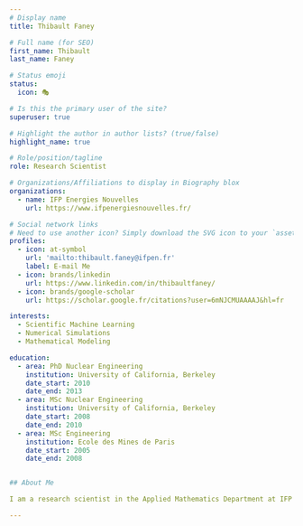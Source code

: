 ```yaml
---
# Display name
title: Thibault Faney

# Full name (for SEO)
first_name: Thibault
last_name: Faney

# Status emoji
status:
  icon: 🎭

# Is this the primary user of the site?
superuser: true

# Highlight the author in author lists? (true/false)
highlight_name: true

# Role/position/tagline
role: Research Scientist

# Organizations/Affiliations to display in Biography blox
organizations:
  - name: IFP Energies Nouvelles
    url: https://www.ifpenergiesnouvelles.fr/

# Social network links
# Need to use another icon? Simply download the SVG icon to your `assets/media/icons/` folder.
profiles:
  - icon: at-symbol
    url: 'mailto:thibault.faney@ifpen.fr'
    label: E-mail Me
  - icon: brands/linkedin
    url: https://www.linkedin.com/in/thibaultfaney/
  - icon: brands/google-scholar
    url: https://scholar.google.fr/citations?user=6mNJCMUAAAAJ&hl=fr

interests:
  - Scientific Machine Learning
  - Numerical Simulations
  - Mathematical Modeling

education:
  - area: PhD Nuclear Engineering
    institution: University of California, Berkeley
    date_start: 2010
    date_end: 2013
  - area: MSc Nuclear Engineering
    institution: University of California, Berkeley
    date_start: 2008
    date_end: 2010
  - area: MSc Engineering
    institution: Ecole des Mines de Paris
    date_start: 2005
    date_end: 2008


## About Me

I am a research scientist in the Applied Mathematics Department at IFP Energies Nouvelles. My research interests include scientific machine learning, numerical simulations, and mathematical modeling. I currently lead the AÇAI (Acceleration of Computations through Artificial Intelligence) project, which aims to develop hybrid AI and numerical methods for computational chemistry, molecular dynamics, computational fluid dynamics and flow in porous media.

---
```

